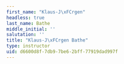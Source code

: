 ```yaml
---
first_name: "Klaus-J\xFCrgen"
headless: true
last_name: Bathe
middle_initial: ''
salutation: ''
title: "Klaus-J\xFCrgen Bathe"
type: instructor
uid: d6600d8f-7db9-7be6-2bff-77919dad997f
---
```

